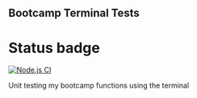 ## Bootcamp Terminal Tests


# Status badge
[![Node.js CI](https://github.com/tommyshado/bootcamp-terminal-tests/actions/workflows/node.js.yml/badge.svg)](https://github.com/tommyshado/bootcamp-terminal-tests/actions/workflows/node.js.yml)

Unit testing my bootcamp functions using the terminal